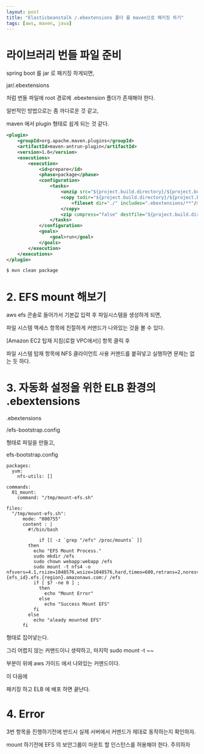 ```yaml
---
layout: post
title: "Elasticbeanstalk /.ebextensions 폴더 를 maven으로 패키징 하기"
tags: [aws, maven, java]
---
```


# 라이브러리 번들 파일 준비

spring boot 를 jar 로 패키징 하게되면,

jar/.ebextensions

처럼 번들 파일에 root 경로에 .ebextension 폴더가 존재해야 한다.

일반적인 방법으로는 좀 까다로운 것 같고,

maven 에서 plugin 형태로 쉽게 되는 것 같다.

```xml
<plugin>
    <groupId>org.apache.maven.plugins</groupId>
    <artifactId>maven-antrun-plugin</artifactId>
    <version>1.6</version>
    <executions>
        <execution>
            <id>prepare</id>
            <phase>package</phase>
            <configuration>
                <tasks>
                    <unzip src="${project.build.directory}/${project.build.finalName}.jar" dest="${project.build.directory}/${project.build.finalName}" />
                    <copy todir="${project.build.directory}/${project.build.finalName}/" overwrite="false">
                        <fileset dir="./" includes=".ebextensions/**"/>
                    </copy>
                    <zip compress="false" destfile="${project.build.directory}/${project.build.finalName}.jar" basedir="${project.build.directory}/${project.build.finalName}"/>
                </tasks>
            </configuration>
            <goals>
                <goal>run</goal>
            </goals>
        </execution>
    </executions>
</plugin>
```

```bash
$ mvn clean package
```

# 2. EFS mount 해보기

aws efs 콘솔로 들어가서 기본값 입력 후 파일시스템을 생성하게 되면,

파일 시스템 액세스 항목에 친절하게 커맨드가 나와있는 것을 볼 수 있다.

[Amazon EC2 탑재 지침(로컬 VPC에서)] 항목 클릭 후

파일 시스템 탑재 항목에 NFS 클라이언트 사용 커맨드를 붙혀넣고 실행하면 문제는 없는 듯 하다.

# 3. 자동화 설정을 위한 ELB 환경의 .ebextensions

.ebextensions

/efs-bootstrap.config

형태로 파일을 만들고,

efs-bootstrap.config

    packages:
      yum:
        nfs-utils: []

    commands:
      01_mount:
        command: "/tmp/mount-efs.sh"

    files:
      "/tmp/mount-efs.sh":
          mode: "000755"
          content : |
            #!/bin/bash

    			if [[ -z `grep "/efs" /proc/mounts` ]]
            then
              echo "EFS Mount Process."
              sudo mkdir /efs
              sudo chown webapp:webapp /efs
              sudo mount -t nfs4 -o nfsvers=4.1,rsize=1048576,wsize=1048576,hard,timeo=600,retrans=2,noresvport {efs_id}.efs.{region}.amazonaws.com:/ /efs
              if [ $? -ne 0 ] ;
                then
                  echo "Mount Error"
                else
                  echo "Success Mount EFS"
              fi
            else
              echo "aleady mounted EFS"
          fi

형태로 집어넣는다.

그리 어렵지 않는 커맨드이니 생략하고, 마지막 sudo mount -t ~~

부분이 위에 aws 가이드 에서 나와있는 커맨드이다.

이 다음에

패키징 하고 ELB 에 배포 하면 끝난다.

# 4. Error

3번 항목을 진행하기전에 반드시 실제 서버에서 커맨드가 제대로 동작하는지 확인하자.

mount 하기전에 EFS 의 보안그룹이 마운트 할 인스턴스를 허용해야 한다. 주의하자
